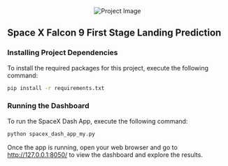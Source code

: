 <div align="center">
  <img src="https://cf-courses-data.s3.us.cloud-object-storage.appdomain.cloud/IBMDeveloperSkillsNetwork-DS0701EN-SkillsNetwork/api/Images/landing_1.gif
" alt="Project Image">
</div>

## Space X Falcon 9 First Stage Landing Prediction


### Installing Project Dependencies

To install the required packages for this project, execute the following command:

```bash
pip install -r requirements.txt
```

### Running the Dashboard
To run the SpaceX Dash App, execute the following command:

```bash
python spacex_dash_app_my.py
```
Once the app is running, open your web browser and go to http://127.0.0.1:8050/ to view the dashboard and explore the results.
